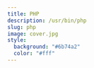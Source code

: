 ```yaml
---
title: PHP
description: /usr/bin/php
slug: php
image: cover.jpg
style:
  background: "#6b74a2"
  color: "#fff"
---
```

